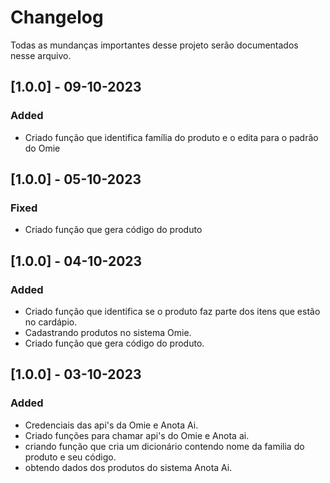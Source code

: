 # Changelog

Todas as mundanças importantes desse projeto serão documentados nesse arquivo.


## [1.0.0] - 09-10-2023

### Added
- Criado função que identifica família do produto e o edita para o padrão do Omie



## [1.0.0] - 05-10-2023

### Fixed

- Criado função que gera código do produto



## [1.0.0] - 04-10-2023

### Added

- Criado função que identifica se o produto faz parte dos itens que estão no cardápio.
- Cadastrando produtos no sistema Omie.
- Criado função que gera código do produto.


## [1.0.0] - 03-10-2023

### Added

- Credenciais das api's da Omie e Anota Ai.
- Criado funções para chamar api's do Omie e Anota ai.
- criando função que cria um dicionário contendo nome da familia do produto e seu código.
- obtendo dados dos produtos do sistema Anota Ai.